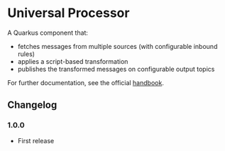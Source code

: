 # Universal Processor

A Quarkus component that:

* fetches messages from multiple sources (with configurable inbound rules)
* applies a script-based transformation
* publishes the transformed messages on configurable output topics

For further documentation, see the official [handbook](https://eugene.apps.octotelematics.net/handbooks/artifacts/com.octotelematics.otp/universal-processor/latest/html/).

## Changelog

### 1.0.0
  - First release